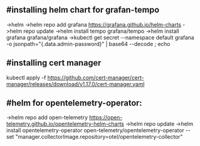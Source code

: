 #installing helm chart for grafan-tempo
----------------------------------------

->helm
->helm repo add grafana https://grafana.github.io/helm-charts
->helm repo update
->helm install tempo grafana/tempo
->helm install grafana grafana/grafana
->kubectl get secret --namespace default grafana -o jsonpath="{.data.admin-password}" | base64 --decode ; echo

#installing cert manager
------------------------

kubectl apply -f https://github.com/cert-manager/cert-manager/releases/download/v1.17.0/cert-manager.yaml

#helm for opentelemetry-operator:
---------------------------------

->helm repo add open-telemetry https://open-telemetry.github.io/opentelemetry-helm-charts
->helm repo update
->helm install opentelemetry-operator open-telemetry/opentelemetry-operator --set "manager.collectorImage.repository=otel/opentelemetry-collector"

